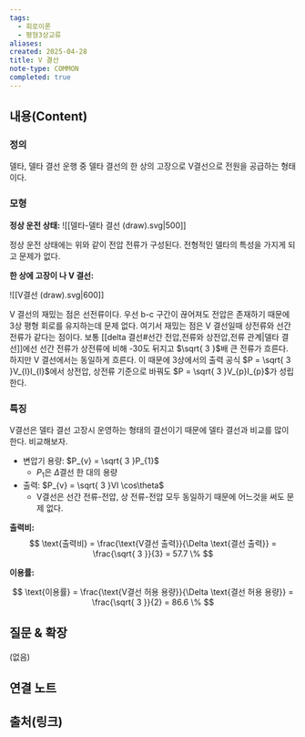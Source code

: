 ```yaml
---
tags:
  - 회로이론
  - 평형3상교류
aliases: 
created: 2025-04-28
title: V 결선
note-type: COMMON
completed: true
---
```


## 내용(Content)

### 정의

델타, 델타 결선 운행 중 델타 결선의 한 상의 고장으로 V결선으로 전원을 공급하는 형태이다.

### 모형

**정상 운전 상태:**
![[델타-델타 결선 (draw).svg|500]]

정상 운전 상태에는 위와 같이 전압 전류가 구성된다. 전형적인 델타의 특성을 가지게 되고 문제가 없다.

**한 상에 고장이 나 V 결선:**

![[V결선 (draw).svg|600]]

V 결선의 재밌는 점은 선전류이다. 우선 b-c 구간이 끊어져도 전압은 존재하기 때문에 3상 평형 회로를 유지하는데 문제 없다. 여기서 재밌는 점은 V 결선일때 상전류와 선간 전류가 같다는 점이다. 보통 [[delta 결선#선간 전압,전류와 상전압,전류 관계|델타 결선]]에선 선간 전류가 상전류에 비해 -30도 뒤지고 $\sqrt{ 3 }$배 큰 전류가 흐른다. 하지만 V 결선에서는 동일하게 흐른다. 이 때문에 3상에서의 출력 공식 $P = \sqrt{ 3 }V_{l}I_{l}$에서 상전압, 상전류 기준으로 바꿔도 $P = \sqrt{ 3 }V_{p}I_{p}$가 성립한다.

### 특징

V결선은 델타 결선 고장시 운영하는 형태의 결선이기 때문에 델타 결선과 비교를 많이 한다. 비교해보자.

- 변압기 용량: $P_{v} = \sqrt{ 3 }P_{1}$
	- $P_{1}$은 $\Delta$결선 한 대의 용량
- 출력: $P_{v} = \sqrt{ 3 }VI \cos\theta$
	- V결선은 선간 전류-전압, 상 전류-전압 모두 동일하기 때문에 어느것을 써도 문제 없다.

**출력비:**
$$
\text{출력비} = \frac{\text{V결선 출력}}{\Delta \text{결선 출력}} = \frac{\sqrt{ 3 }}{3} = 57.7 \%
$$

**이용률:**

$$
\text{이용률} = \frac{\text{V결선 허용 용량}}{\Delta \text{결선 허용 용량}} = \frac{\sqrt{ 3 }}{2} = 86.6 \%
$$

## 질문 & 확장

(없음)

## 연결 노트

## 출처(링크)

